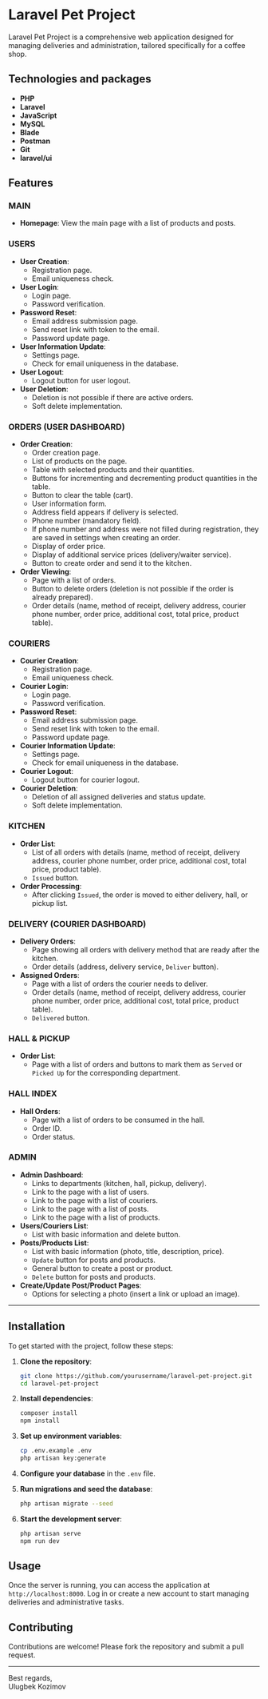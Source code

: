 # Laravel Pet Project

Laravel Pet Project is a comprehensive web application designed for managing deliveries and administration, tailored specifically for a coffee shop.

## Technologies and packages
- **PHP**
- **Laravel**
- **JavaScript**
- **MySQL**
- **Blade**
- **Postman**
- **Git**
- **laravel/ui**

## Features

### MAIN
- **Homepage**: View the main page with a list of products and posts.

### USERS
- **User Creation**:
  - Registration page.
  - Email uniqueness check.
- **User Login**:
  - Login page.
  - Password verification.
- **Password Reset**:
  - Email address submission page.
  - Send reset link with token to the email.
  - Password update page.
- **User Information Update**:
  - Settings page.
  - Check for email uniqueness in the database.
- **User Logout**:
  - Logout button for user logout.
- **User Deletion**:
  - Deletion is not possible if there are active orders.
  - Soft delete implementation.

### ORDERS (USER DASHBOARD)
- **Order Creation**:
  - Order creation page.
  - List of products on the page.
  - Table with selected products and their quantities.
  - Buttons for incrementing and decrementing product quantities in the table.
  - Button to clear the table (cart).
  - User information form.
  - Address field appears if delivery is selected.
  - Phone number (mandatory field).
  - If phone number and address were not filled during registration, they are saved in settings when creating an order.
  - Display of order price.
  - Display of additional service prices (delivery/waiter service).
  - Button to create order and send it to the kitchen.
- **Order Viewing**:
  - Page with a list of orders.
  - Button to delete orders (deletion is not possible if the order is already prepared).
  - Order details (name, method of receipt, delivery address, courier phone number, order price, additional cost, total price, product table).

### COURIERS
- **Courier Creation**:
  - Registration page.
  - Email uniqueness check.
- **Courier Login**:
  - Login page.
  - Password verification.
- **Password Reset**:
  - Email address submission page.
  - Send reset link with token to the email.
  - Password update page.
- **Courier Information Update**:
  - Settings page.
  - Check for email uniqueness in the database.
- **Courier Logout**:
  - Logout button for courier logout.
- **Courier Deletion**:
  - Deletion of all assigned deliveries and status update.
  - Soft delete implementation.

### KITCHEN
- **Order List**:
  - List of all orders with details (name, method of receipt, delivery address, courier phone number, order price, additional cost, total price, product table).
  - `Issued` button.
- **Order Processing**:
  - After clicking `Issued`, the order is moved to either delivery, hall, or pickup list.

### DELIVERY (COURIER DASHBOARD)
- **Delivery Orders**:
  - Page showing all orders with delivery method that are ready after the kitchen.
  - Order details (address, delivery service, `Deliver` button).
- **Assigned Orders**:
  - Page with a list of orders the courier needs to deliver.
  - Order details (name, method of receipt, delivery address, courier phone number, order price, additional cost, total price, product table).
  - `Delivered` button.

### HALL & PICKUP
- **Order List**:
  - Page with a list of orders and buttons to mark them as `Served` or `Picked Up` for the corresponding department.

### HALL INDEX
- **Hall Orders**:
  - Page with a list of orders to be consumed in the hall.
  - Order ID.
  - Order status.

### ADMIN
- **Admin Dashboard**:
  - Links to departments (kitchen, hall, pickup, delivery).
  - Link to the page with a list of users.
  - Link to the page with a list of couriers.
  - Link to the page with a list of posts.
  - Link to the page with a list of products.
- **Users/Couriers List**:
  - List with basic information and delete button.
- **Posts/Products List**:
  - List with basic information (photo, title, description, price).
  - `Update` button for posts and products.
  - General button to create a post or product.
  - `Delete` button for posts and products.
- **Create/Update Post/Product Pages**:
  - Options for selecting a photo (insert a link or upload an image).

---

## Installation

To get started with the project, follow these steps:

1. **Clone the repository**:
    ```sh
    git clone https://github.com/yourusername/laravel-pet-project.git
    cd laravel-pet-project
    ```

2. **Install dependencies**:
    ```sh
    composer install
    npm install
    ```

3. **Set up environment variables**:
    ```sh
    cp .env.example .env
    php artisan key:generate
    ```

4. **Configure your database** in the `.env` file.

5. **Run migrations and seed the database**:
    ```sh
    php artisan migrate --seed
    ```

6. **Start the development server**:
    ```sh
    php artisan serve
    npm run dev
    ```

## Usage

Once the server is running, you can access the application at `http://localhost:8000`. Log in or create a new account to start managing deliveries and administrative tasks.

## Contributing

Contributions are welcome! Please fork the repository and submit a pull request.

---

Best regards,  
Ulugbek Kozimov
